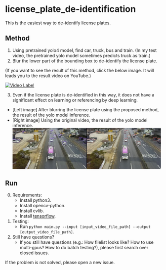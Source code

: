 # license_plate_de-identification
This is the easiest way to de-identify license plates.

## Method
1. Using pretrained yolo4 model, find car, truck, bus and train. (In my test video, the pretrained yolo model sometimes predicts truck as train.)
2. Blur the lower part of the bounding box to de-identify the license plate. 

(If you want to see the result of this method, click the below image. It will leads you to the result video on YouTube.)

[![Video Label](http://img.youtube.com/vi/nnon9gknHWU/0.jpg)](https://youtu.be/nnon9gknHWU?t=0s)

3. Even if the license plate is de-identified in this way, it does not have a significant effect on learning or referencing by deep learning.

* [Left image] After blurring the license plate using the proposed method, the result of the yolo model inference.
* [Right image] Using the original video, the result of the yolo model inference.
![image](./upload_image/photo_2021-02-17_22-16-57.jpg)


##  Run

0. Requirements:
    * Install python3.
    * Install opencv-python.
    * Install cvlib.
    * Install [tensorflow](https://www.tensorflow.org/install/).
1. Testing:
    * Run `python main.py --input [input_video_file_path] --output [output_video_file_path]`.
2. Still have questions?
    * If you still have questions (e.g.: How filelist looks like? How to use multi-gpus? How to do batch testing?), please first search over closed issues. 

If the problem is not solved, please open a new issue.
